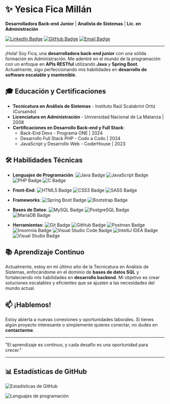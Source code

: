 # ✨ Yesica Fica Millán

**Desarrolladora Back-end Junior** | **Analista de Sistemas** | **Lic. en Administración**

[![LinkedIn Badge](https://img.shields.io/badge/-Yesica%20Fica-blue?style=flat-square&logo=Linkedin&logoColor=white&link=https://www.linkedin.com/in/yesica-fica-millan)](https://www.linkedin.com/in/yesica-fica-millan)
[![GitHub Badge](https://img.shields.io/badge/-fica--millan-grey?style=flat-square&logo=github&logoColor=white&link=https://github.com/fica-millan)](https://github.com/fica-millan)
[![Email Badge](https://img.shields.io/badge/-ficamillan@gmail.com-c14438?style=flat-square&logo=Gmail&logoColor=white&link=mailto:ficamillan@gmail.com)](mailto:ficamillan@gmail.com)

---

¡Hola! Soy Fica, una **desarrolladora back-end junior** con una sólida formación en Administración. Me adentré en el mundo de la programación con un enfoque en **APIs RESTful** utilizando **Java** y **Spring Boot**. Actualmente, sigo perfeccionando mis habilidades en **desarrollo de software escalable y mantenible**.

## 🎓 Educación y Certificaciones

- **Tecnicatura en Análisis de Sistemas** - Instituto Raúl Scalabrini Ortiz (Cursando)
- **Licenciatura en Administración** - Universidad Nacional de La Matanza | 2008
- **Certificaciones en Desarrollo Back-end y Full Stack**:
  - Back-End Devs - Programa ONE | 2024
  - Desarrollo Full Stack PHP - Codo a Codo | 2024
  - JavaScript y Desarrollo Web - CoderHouse | 2023

## 🛠️ Habilidades Técnicas

- **Lenguajes de Programación**:
![Java Badge](https://img.shields.io/badge/Java-ED8B00?style=flat-square&logo=java&logoColor=white)
![JavaScript Badge](https://img.shields.io/badge/JavaScript-F7DF1E?style=flat-square&logo=javascript&logoColor=black)
![PHP Badge](https://img.shields.io/badge/PHP-777BB4?style=flat-square&logo=php&logoColor=white)
![C Badge](https://img.shields.io/badge/C-00599C?style=flat-square&logo=c&logoColor=white)

- **Front-End**:
![HTML5 Badge](https://img.shields.io/badge/HTML5-E34F26?style=flat-square&logo=html5&logoColor=white)
![CSS3 Badge](https://img.shields.io/badge/CSS3-1572B6?style=flat-square&logo=css3&logoColor=white)
![SASS Badge](https://img.shields.io/badge/SASS-CC6699?style=flat-square&logo=sass&logoColor=white)

- **Frameworks**: 
![Spring Boot Badge](https://img.shields.io/badge/Spring_Boot-6DB33F?style=flat-square&logo=spring-boot&logoColor=white)
![Bootstrap Badge](https://img.shields.io/badge/Bootstrap-563D7C?style=flat-square&logo=bootstrap&logoColor=white)

- **Bases de Datos**:
![MySQL Badge](https://img.shields.io/badge/MySQL-4479A1?style=flat-square&logo=mysql&logoColor=white)
![PostgreSQL Badge](https://img.shields.io/badge/PostgreSQL-336791?style=flat-square&logo=postgresql&logoColor=white)
![MariaDB Badge](https://img.shields.io/badge/MariaDB-003545?style=flat-square&logo=mariadb&logoColor=white)

- **Herramientas**: 
![Git Badge](https://img.shields.io/badge/Git-F05032?style=flat-square&logo=git&logoColor=white)
![GitHub Badge](https://img.shields.io/badge/GitHub-181717?style=flat-square&logo=github&logoColor=white)
![Postman Badge](https://img.shields.io/badge/Postman-FF6C37?style=flat-square&logo=postman&logoColor=white)
![Insomnia Badge](https://img.shields.io/badge/Insomnia-5849BE?style=flat-square&logo=insomnia&logoColor=white)
![Visual Studio Code Badge](https://img.shields.io/badge/Visual_Studio_Code-0078d7?style=flat-square&logo=visual%20studio%20code&logoColor=white)
![IntelliJ IDEA Badge](https://img.shields.io/badge/IntelliJ_IDEA-000000?style=flat-square&logo=intellij-idea&logoColor=white)
![Visual Studio Badge](https://img.shields.io/badge/Visual%20Studio-5C2D91?style=flat-square&logo=visualstudio&logoColor=white)

## 📚 Aprendizaje Continuo

Actualmente, estoy en mi último año de la Tecnicatura en Análisis de Sistemas, enfocándome en el dominio de **bases de datos SQL** y fortaleciendo mis habilidades en **desarrollo backend**. Mi objetivo es crear soluciones escalables y eficientes que se ajusten a las necesidades del mundo actual.

## 📫 ¡Hablemos!

Estoy abierta a nuevas conexiones y oportunidades laborales. Si tienes algún proyecto interesante o simplemente quieres conectar, no dudes en **contactarme**.

---

"El aprendizaje es continuo, y cada desafío es una oportunidad para crecer."

---

## 📊 Estadísticas de GitHub

![Estadísticas de GitHub](https://github-readme-stats.vercel.app/api?username=Fica-Millan&show_icons=true&hide_border=true&theme=radical&count_private=true)

![Lenguajes de programación](https://github-readme-stats.vercel.app/api/top-langs/?username=Fica-Millan&layout=compact&hide_border=true&theme=radical)

